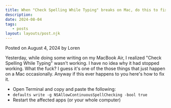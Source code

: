 ```yaml
---
title: When "Check Spelling While Typing" breaks on Mac, do this to fix it
description:
date: 2024-08-04
tags:
   - posts
layout: layouts/post.njk
---
```


Posted on August 4, 2024 by Loren

Yesterday, while doing some writing on my MacBook Air, I realized "Check Spelling While Typing" wasn't working. I have no idea why it had stopped working. What the fuck? I guess it's one of the those things that just happen on a Mac occasionally. Anyway if this ever happens to you here's how to fix it.

-  Open Terminal and copy and paste the following:
-  `defaults write -g NSAllowContinuousSpellChecking -bool true`
-  Restart the affected apps (or your whole computer)
